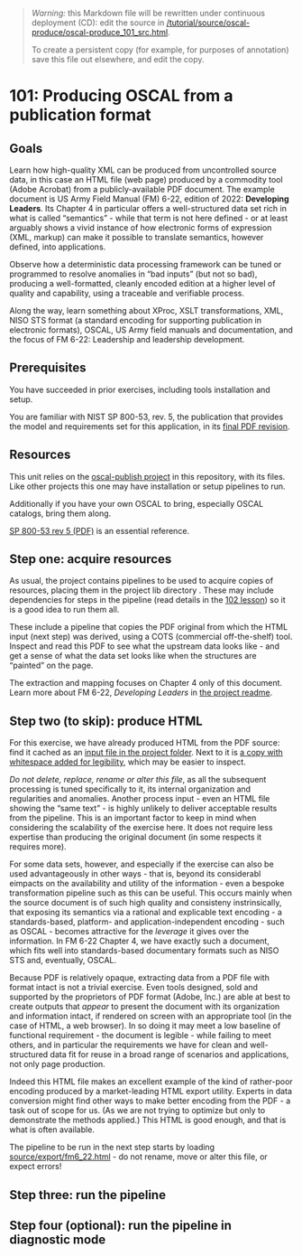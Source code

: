 > *Warning:* this Markdown file will be rewritten under continuous deployment (CD): edit the source in [/tutorial/source/oscal-produce/oscal-produce_101_src.html](../../../tutorial/source/oscal-produce/oscal-produce_101_src.html).
> 
> To create a persistent copy (for example, for purposes of annotation) save this file out elsewhere, and edit the copy.

# 101: Producing OSCAL from a publication format

## Goals

Learn how high-quality XML can be produced from uncontrolled source data, in this case an HTML file (web page) produced by a commodity tool (Adobe Acrobat) from a publicly-available PDF document. The example document is US Army Field Manual (FM) 6-22, edition of 2022: **Developing Leaders**. Its Chapter 4 in particular offers a well-structured data set rich in what is called &ldquo;semantics&rdquo; - while that term is not here defined - or at least arguably shows a vivid instance of how electronic forms of expression (XML, markup) can make it possible to translate semantics, however defined, into applications.

Observe how a deterministic data processing framework can be tuned or programmed to resolve anomalies in &ldquo;bad inputs&rdquo; (but not so bad), producing a well-formatted, cleanly encoded edition at a higher level of quality and capability, using a traceable and verifiable process.

Along the way, learn something about XProc, XSLT transformations, XML, NISO STS format (a standard encoding for supporting publication in electronic formats), OSCAL, US Army field manuals and documentation, and the focus of FM 6-22: Leadership and leadership development.

## Prerequisites

You have succeeded in prior exercises, including tools installation and setup.

You are familiar with NIST SP 800-53, rev. 5, the publication that provides the model and requirements set for this application, in its [final PDF
            revision](https://nvlpubs.nist.gov/nistpubs/SpecialPublications/NIST.SP.800-53r5.pdf).

## Resources

This unit relies on the [oscal-publish project](../../../projects/oscal-publish/readme.md) in this repository, with its files. Like other projects this one may have installation or setup pipelines to run.

Additionally if you have your own OSCAL to bring, especially OSCAL catalogs, bring them along.

[SP  800-53 rev 5
               (PDF)](https://nvlpubs.nist.gov/nistpubs/SpecialPublications/NIST.SP.800-53r5.pdf) is an essential reference.

## Step one: acquire resources

As usual, the project contains pipelines to be used to acquire copies of resources, placing them in the project lib directory . These may include dependencies for steps in the pipeline (read details in the [102 lesson](oscal-produce_102_src.html)) so it is a good idea to run them all.

These include a pipeline that copies the PDF original from which the HTML input (next step) was derived, using a COTS (commercial off-the-shelf) tool. Inspect and read this PDF to see what the upstream data looks like - and get a sense of what the data set looks like when the structures are &ldquo;painted&rdquo; on the page.

The extraction and mapping focuses on Chapter 4 only of this document. Learn more about FM 6-22, *Developing Leaders* in [the project
            readme](../../../projects/oscal-from-pdf/readme.md).

## Step two (to skip): produce HTML

For this exercise, we have already produced HTML from the PDF source: find it cached as an [input file in the project folder](../../../projects/oscal-from-pdf/source/export/fm6_22.html). Next to it is [a copy with whitespace
               added for legibility](../../../projects/oscal-from-pdf/source/export/fm6_22_e.html), which may be easier to inspect.

*Do not delete, replace, rename or alter this file*, as all the subsequent processing is tuned specifically to it, its internal organization and regularities and anomalies. Another process input - even an HTML file showing the &ldquo;same text&rdquo; - is highly unlikely to deliver acceptable results from the pipeline. This is an important factor to keep in mind when considering the scalability of the exercise here. It does not require less expertise than producing the original document (in some respects it requires more).

For some data sets, however, and especially if the exercise can also be used advantageously in other ways - that is, beyond its considerabl eimpacts on the availability and utility of the information - even a bespoke transformation pipeline such as this can be useful. This occurs mainly when the source document is of such high quality and consisteny instrinsically, that exposing its semantics via a rational and explicable text encoding - a standards-based, platform- and application-independent encoding - such as OSCAL - becomes attractive for the *leverage* it gives over the information. In FM 6-22 Chapter 4, we have exactly such a document, which fits well into standards-based documentary formats such as NISO STS and, eventually, OSCAL.

Because PDF is relatively opaque, extracting data from a PDF file with format intact is not a trivial exercise. Even tools designed, sold and supported by the proprietors of PDF format (Adobe, Inc.) are able at best to create outputs that *appear* to present the document with its organization and information intact, if rendered on screen with an appropriate tool (in the case of HTML, a web browser). In so doing it may meet a low baseline of functional requirement - the document is legible - while failing to meet others, and in particular the requirements we have for clean and well-structured data fit for reuse in a broad range of scenarios and applications, not only page production.

Indeed this HTML file makes an excellent example of the kind of rather-poor encoding produced by a market-leading HTML export utility. Experts in data conversion might find other ways to make better encoding from the PDF - a task out of scope for us. (As we are not trying to optimize but only to demonstrate the methods applied.) This HTML is good enough, and that is what is often available.

The pipeline to be run in the next step starts by loading [source/export/fm6_22.html](../../../projects/oscal-from-pdf/source/export/fm6_22.html) - do not rename, move or alter this file, or expect errors!

## Step three: run the pipeline

## Step four (optional): run the pipeline in diagnostic mode
